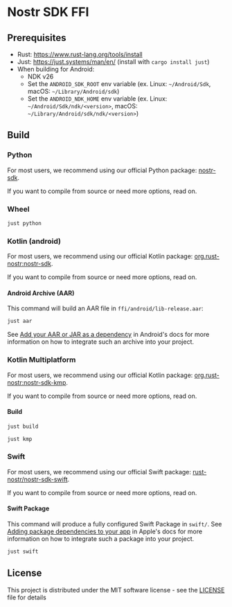 # Nostr SDK FFI

## Prerequisites

* Rust: https://www.rust-lang.org/tools/install
* Just: https://just.systems/man/en/ (install with `cargo install just`)
* When building for Android:
  * NDK v26
  * Set the `ANDROID_SDK_ROOT` env variable (ex. Linux: `~/Android/Sdk`, macOS: `~/Library/Android/sdk`)
  * Set the `ANDROID_NDK_HOME` env variable (ex. Linux: `~/Android/Sdk/ndk/<version>`, macOS: `~/Library/Android/sdk/ndk/<version>`)

## Build

### Python

For most users, we recommend using our official Python package: [nostr-sdk](https://pypi.org/project/nostr-sdk/).

If you want to compile from source or need more options, read on.

### Wheel

```bash
just python
```

### Kotlin (android)

For most users, we recommend using our official Kotlin package: [org.rust-nostr:nostr-sdk](https://central.sonatype.com/artifact/org.rust-nostr/nostr-sdk/).

If you want to compile from source or need more options, read on.

#### Android Archive (AAR)

This command will build an AAR file in `ffi/android/lib-release.aar`:

```bash
just aar
```

See [Add your AAR or JAR as a dependency](https://developer.android.com/studio/projects/android-library#psd-add-aar-jar-dependency) in Android's docs for more information on how to integrate such an archive into your project.

### Kotlin Multiplatform

For most users, we recommend using our official Kotlin package: [org.rust-nostr:nostr-sdk-kmp](https://central.sonatype.com/artifact/org.rust-nostr/nostr-sdk-kmp/).

If you want to compile from source or need more options, read on.

#### Build

```bash
just build
```

```bash
just kmp
```

### Swift

For most users, we recommend using our official Swift package: [rust-nostr/nostr-sdk-swift](https://github.com/rust-nostr/nostr-sdk-swift).

If you want to compile from source or need more options, read on.

#### Swift Package

This command will produce a fully configured Swift Package in `swift/`.
See [Adding package dependencies to your app](https://developer.apple.com/documentation/xcode/adding-package-dependencies-to-your-app) in Apple's docs for more information on how to integrate such a package into your project.

```bash
just swift
```

## License

This project is distributed under the MIT software license - see the [LICENSE](../../LICENSE) file for details
